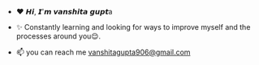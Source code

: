 - ❤️ 𝙃𝙞, 𝙄'𝙢 𝙫𝙖𝙣𝙨𝙝𝙞𝙩𝙖 𝙜𝙪𝙥𝙩a
   
- ✨ Constantly learning and looking for ways to improve myself and the processes around you😌.
  
- 📫 you can reach me vanshitagupta906@gmail.com


<!---
Vanshitagupta25/Vanshitagupta25 is a ✨ special ✨ repository because its `README.md` (this file) appears on your GitHub profile.
You can click the Preview link to take a look at your changes.
--->
